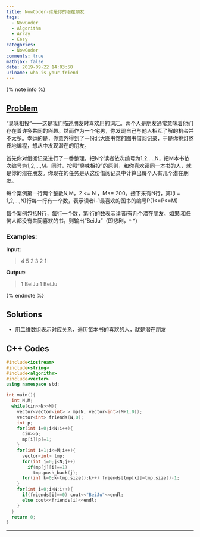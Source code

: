 ```yaml
---
title: NowCoder-谁是你的潜在朋友
tags:
  - NowCoder
  - Algorithm
  - Array
  - Easy
categories:
  - NowCoder
comments: true
mathjax: false
date: 2019-09-22 14:03:58
urlname: who-is-your-friend
---
```


<meta name="referrer" content="no-referrer" />

{% note info %}
## [Problem](https://www.nowcoder.com/practice/0177394fb25b42b48657bc2b1c6f9fcc?tpId=40&tqId=21360&tPage=2&rp=1&ru=%2Fta%2Fkaoyan&qru=%2Fta%2Fkaoyan%2Fquestion-ranking)   
“臭味相投”——这是我们描述朋友时喜欢用的词汇。两个人是朋友通常意味着他们存在着许多共同的兴趣。然而作为一个宅男，你发现自己与他人相互了解的机会并不太多。幸运的是，你意外得到了一份北大图书馆的图书借阅记录，于是你挑灯熬夜地编程，想从中发现潜在的朋友。     

首先你对借阅记录进行了一番整理，把N个读者依次编号为1,2,…,N，把M本书依次编号为1,2,…,M。同时，按照“臭味相投”的原则，和你喜欢读同一本书的人，就是你的潜在朋友。你现在的任务是从这份借阅记录中计算出每个人有几个潜在朋友。

每个案例第一行两个整数N,M，2 <= N ，M<= 200。接下来有N行，第i(i = 1,2,…,N)行每一行有一个数，表示读者i-1最喜欢的图书的编号P(1<=P<=M)

每个案例包括N行，每行一个数，第i行的数表示读者i有几个潜在朋友。如果i和任何人都没有共同喜欢的书，则输出“BeiJu”（即悲剧，^ ^）
### Examples:
**Input:**
> 4  5
> 2
> 3
> 2
> 1 
 
**Output:**
> 1
> BeiJu
> 1
> BeiJu 

{% endnote %}
<!--more-->

## Solutions
- 用二维数组表示对应关系，遍历每本书的喜欢的人，就是潜在朋友 


## C++ Codes

```C++
#include<iostream>
#include<string>
#include<algorithm>
#include<vector>
using namespace std;

int main(){
  int N,M;
  while(cin>>N>>M){
    vector<vector<int> > mp(N, vector<int>(M+1,0));
    vector<int> friends(N,0);
    int p;
    for(int i=0;i<N;i++){
      cin>>p;
      mp[i][p]=1;
    }
    for(int i=1;i<=M;i++){
      vector<int> tmp;
      for(int j=0;j<N;j++)
        if(mp[j][i]==1) 
          tmp.push_back(j);
      for(int k=0;k<tmp.size();k++) friends[tmp[k]]=tmp.size()-1;
    }
    for(int i=0;i<N;i++){
      if(friends[i]==0) cout<<"BeiJu"<<endl;
      else cout<<friends[i]<<endl;
    }
  }
  return 0;
}
```

------
